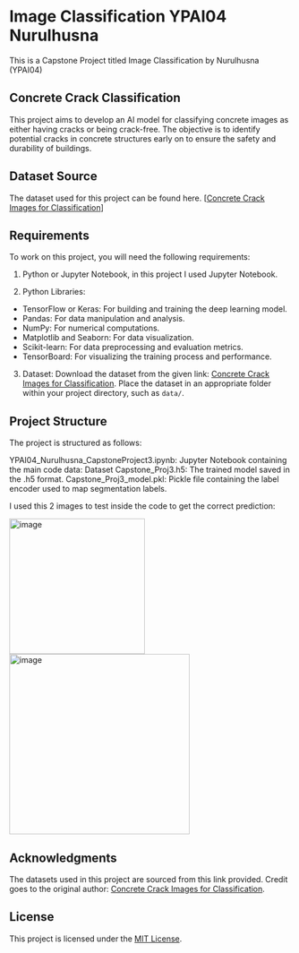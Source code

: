 # Image Classification YPAI04 Nurulhusna
 This is a Capstone Project titled Image Classification by Nurulhusna (YPAI04)

## Concrete Crack Classification 
 This project aims to develop an AI model for classifying concrete images as either having cracks or being crack-free. The objective is to identify potential cracks in concrete  structures early on to ensure the safety and durability of buildings. 

 ## Dataset Source
 The dataset used for this project can be found here. [[Concrete Crack Images for Classification](https://data.mendeley.com/datasets/5y9wdsg2zt/2)]

 ## Requirements
 To work on this project, you will need the following requirements:

 1. Python or Jupyter Notebook, in this project I used Jupyter Notebook.

 2. Python Libraries: 

   - TensorFlow or Keras: For building and training the deep learning model.
   - Pandas: For data manipulation and analysis.
   - NumPy: For numerical computations.
   - Matplotlib and Seaborn: For data visualization.
   - Scikit-learn: For data preprocessing and evaluation metrics.
   - TensorBoard: For visualizing the training process and performance.

 3. Dataset: Download the dataset from the given link: [Concrete Crack Images for Classification](https://data.mendeley.com/public-files/datasets/5y9wdsg2zt/files/8a70d8a5-bce9-4291-bab9-b48cfb3e87c3/file_downloaded). Place the dataset in an appropriate folder within your project directory, such as `data/`.

 ## Project Structure
 The project is structured as follows:

 YPAI04_Nurulhusna_CapstoneProject3.ipynb: Jupyter Notebook containing the main code 
 data: Dataset 
 Capstone_Proj3.h5: The trained model saved in the .h5 format.
 Capstone_Proj3_model.pkl: Pickle file containing the label encoder used to map segmentation labels.

 I used this 2 images to test inside the code to get the correct prediction:

 <img width="242" alt="image" src="https://github.com/NurulhusnaJamalAli/Image-Classification-YPAI04-Nurulhusna/assets/141206939/ec543f8d-f191-450f-a70c-a5ac6c6e7c9f">
 

 <img width="322" alt="image" src="https://github.com/NurulhusnaJamalAli/Image-Classification-YPAI04-Nurulhusna/assets/141206939/606d4e2b-67e2-40e1-95f9-6868f3ad8739">


 ## Acknowledgments
The datasets used in this project are sourced from this link provided. Credit goes to the original author:
 [Concrete Crack Images for Classification](https://data.mendeley.com/datasets/5y9wdsg2zt/2).

## License
This project is licensed under the [MIT License](LICENSE).

